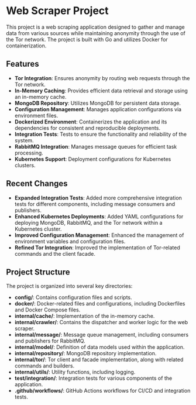 # Web Scraper Project
This project is a web scraping application designed to gather and manage data from various sources while maintaining anonymity through the use of the Tor network. The project is built with Go and utilizes Docker for containerization.

## Features
- **Tor Integration**: Ensures anonymity by routing web requests through the Tor network.
- **In-Memory Caching**: Provides efficient data retrieval and storage using an in-memory cache.
- **MongoDB Repository**: Utilizes MongoDB for persistent data storage.
- **Configuration Management**: Manages application configurations via environment files.
- **Dockerized Environment**: Containerizes the application and its dependencies for consistent and reproducible deployments.
- **Integration Tests**: Tests to ensure the functionality and reliability of the system.
- **RabbitMQ Integration**: Manages message queues for efficient task processing.
- **Kubernetes Support**: Deployment configurations for Kubernetes clusters.

## Recent Changes
- **Expanded Integration Tests**: Added more comprehensive integration tests for different components, including message consumers and publishers.
- **Enhanced Kubernetes Deployments**: Added YAML configurations for deploying MongoDB, RabbitMQ, and the Tor network within a Kubernetes cluster.
- **Improved Configuration Management**: Enhanced the management of environment variables and configuration files.
- **Refined Tor Integration**: Improved the implementation of Tor-related commands and the client facade.

## Project Structure

The project is organized into several key directories:

- **config/**: Contains configuration files and scripts.
- **docker/**: Docker-related files and configurations, including Dockerfiles and Docker Compose files.
- **internal/cache/**: Implementation of the in-memory cache.
- **internal/crawler/**: Contains the dispatcher and worker logic for the web scraper.
- **internal/message/**: Message queue management, including consumers and publishers for RabbitMQ.
- **internal/model/**: Definition of data models used within the application.
- **internal/repository/**: MongoDB repository implementation.
- **internal/tor/**: Tor client and facade implementation, along with related commands and builders.
- **internal/utils/**: Utility functions, including logging.
- **test/integration/**: Integration tests for various components of the application.
- **.github/workflows/**: GitHub Actions workflows for CI/CD and integration tests.
